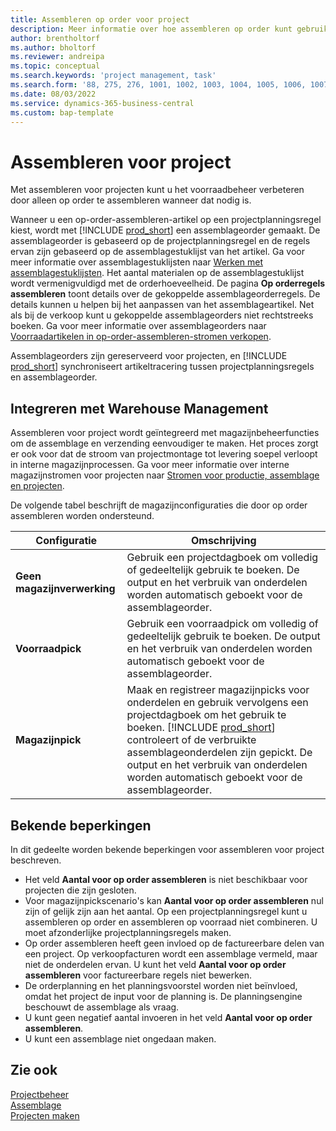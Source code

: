 ```yaml
---
title: Assembleren op order voor project
description: Meer informatie over hoe assembleren op order kunt gebruiken voor projecten.
author: brentholtorf
ms.author: bholtorf
ms.reviewer: andreipa
ms.topic: conceptual
ms.search.keywords: 'project management, task'
ms.search.form: '88, 275, 276, 1001, 1002, 1003, 1004, 1005, 1006, 1007, 1020'
ms.date: 08/03/2022
ms.service: dynamics-365-business-central
ms.custom: bap-template
---
```

# Assembleren voor project

Met assembleren voor projecten kunt u het voorraadbeheer verbeteren door alleen op order te assembleren wanneer dat nodig is.

Wanneer u een op-order-assembleren-artikel op een projectplanningsregel kiest, wordt met [!INCLUDE [prod_short](includes/prod_short.md)] een assemblageorder gemaakt. De assemblageorder is gebaseerd op de projectplanningsregel en de regels ervan zijn gebaseerd op de assemblagestuklijst van het artikel. Ga voor meer informatie over assemblagestuklijsten naar [Werken met assemblagestuklijsten](assembly-how-work-assembly-boms.md). Het aantal materialen op de assemblagestuklijst wordt vermenigvuldigd met de orderhoeveelheid. De pagina **Op orderregels assembleren** toont details over de gekoppelde assemblageorderregels. De details kunnen u helpen bij het aanpassen van het assemblageartikel. Net als bij de verkoop kunt u gekoppelde assemblageorders niet rechtstreeks boeken. Ga voor meer informatie over assemblageorders naar [Voorraadartikelen in op-order-assembleren-stromen verkopen](assembly-how-to-sell-inventory-items-in-assemble-to-order-flows.md).

Assemblageorders zijn gereserveerd voor projecten, en [!INCLUDE [prod_short](includes/prod_short.md)] synchroniseert artikeltracering tussen projectplanningsregels en assemblageorder.

## Integreren met Warehouse Management

Assembleren voor project wordt geïntegreerd met magazijnbeheerfuncties om de assemblage en verzending eenvoudiger te maken. Het proces zorgt er ook voor dat de stroom van projectmontage tot levering soepel verloopt in interne magazijnprocessen. Ga voor meer informatie over interne magazijnstromen voor projecten naar [Stromen voor productie, assemblage en projecten](design-details-internal-warehouse-flows.md#flows-to-and-from-assembly-in-a-basic-warehouse-configuration).

De volgende tabel beschrijft de magazijnconfiguraties die door op order assembleren worden ondersteund.

|Configuratie  |Omschrijving  |
|---------|---------|
|**Geen magazijnverwerking**|Gebruik een projectdagboek om volledig of gedeeltelijk gebruik te boeken. De output en het verbruik van onderdelen worden automatisch geboekt voor de assemblageorder.         |
|**Voorraadpick**|Gebruik een voorraadpick om volledig of gedeeltelijk gebruik te boeken. De output en het verbruik van onderdelen worden automatisch geboekt voor de assemblageorder.          |
|**Magazijnpick**|Maak en registreer magazijnpicks voor onderdelen en gebruik vervolgens een projectdagboek om het gebruik te boeken. [!INCLUDE [prod_short](includes/prod_short.md)] controleert of de verbruikte assemblageonderdelen zijn gepickt. De output en het verbruik van onderdelen worden automatisch geboekt voor de assemblageorder.         |

## Bekende beperkingen

In dit gedeelte worden bekende beperkingen voor assembleren voor project beschreven.

* Het veld **Aantal voor op order assembleren** is niet beschikbaar voor projecten die zijn gesloten.
* Voor magazijnpickscenario's kan **Aantal voor op order assembleren** nul zijn of gelijk zijn aan het aantal. Op een projectplanningsregel kunt u assembleren op order en assembleren op voorraad niet combineren. U moet afzonderlijke projectplanningsregels maken.
* Op order assembleren heeft geen invloed op de factureerbare delen van een project. Op verkoopfacturen wordt een assemblage vermeld, maar niet de onderdelen ervan. U kunt het veld **Aantal voor op order assembleren** voor factureerbare regels niet bewerken.
* De orderplanning en het planningsvoorstel worden niet beïnvloed, omdat het project de input voor de planning is. De planningsengine beschouwt de assemblage als vraag.
* U kunt geen negatief aantal invoeren in het veld **Aantal voor op order assembleren**.
* U kunt een assemblage niet ongedaan maken.

## Zie ook

[Projectbeheer](projects-manage-projects.md)  
[Assemblage](assembly-assemble-items.md)  
[Projecten maken](projects-how-create-jobs.md)
